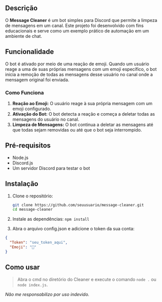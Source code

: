 ## Descrição

O **Message Cleaner** é um bot simples para Discord que permite a limpeza de mensagens em um canal. Este projeto foi desenvolvido com fins educacionais e serve como um exemplo prático de automação em um ambiente de chat.

## Funcionalidade

O bot é ativado por meio de uma reação de emoji. Quando um usuário reage a uma de suas próprias mensagens com um emoji específico, o bot inicia a remoção de todas as mensagens desse usuário no canal onde a mensagem original foi enviada.

### Como Funciona

1. **Reação ao Emoji:** O usuário reage à sua própria mensagem com um emoji configurado.
2. **Ativação do Bot:** O bot detecta a reação e começa a deletar todas as mensagens do usuário no canal.
3. **Limpeza de Mensagens:** O bot continua a deletar as mensagens até que todas sejam removidas ou até que o bot seja interrompido.

## Pré-requisitos

- Node.js
- Discord.js
- Um servidor Discord para testar o bot

## Instalação

1. Clone o repositório:
   ```bash
   git clone https://github.com/seuusuario/message-cleaner.git
   cd message-cleaner

2. Instale as dependências:
`npm install`

3. Abra o arquivo config.json e adicione o token da sua conta:
```json
{
  "Token": "seu_token_aqui",
  "Emoji": "🤙"
}
```
## Como usar
> Abra o cmd no diretório do Cleaner e execute o comando `node .` ou `node index.js`.

*Não me responsabilizo por uso indevido.*
